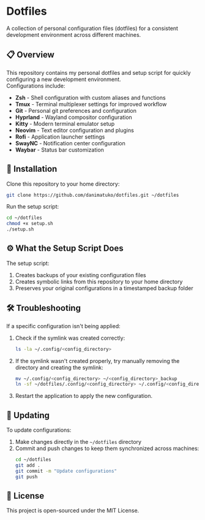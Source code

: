 # Dotfiles

A collection of personal configuration files (dotfiles) for a consistent development environment across different machines.

## 📋 Overview

This repository contains my personal dotfiles and setup script for quickly configuring a new development environment.  
Configurations include:

- **Zsh** - Shell configuration with custom aliases and functions
- **Tmux** - Terminal multiplexer settings for improved workflow
- **Git** - Personal git preferences and configuration
- **Hyprland** - Wayland compositor configuration
- **Kitty** - Modern terminal emulator setup
- **Neovim** - Text editor configuration and plugins
- **Rofi** - Application launcher settings
- **SwayNC** - Notification center configuration
- **Waybar** - Status bar customization

## 🚀 Installation

Clone this repository to your home directory:

```bash
git clone https://github.com/danimatuko/dotfiles.git ~/dotfiles
```

Run the setup script:

```bash
cd ~/dotfiles
chmod +x setup.sh
./setup.sh
```

## ⚙️ What the Setup Script Does

The setup script:
1. Creates backups of your existing configuration files
2. Creates symbolic links from this repository to your home directory
3. Preserves your original configurations in a timestamped backup folder

## 🛠️ Troubleshooting

If a specific configuration isn't being applied:

1. Check if the symlink was created correctly:
   ```bash
   ls -la ~/.config/<config_directory>
   ```

2. If the symlink wasn't created properly, try manually removing the directory and creating the symlink:
   ```bash
   mv ~/.config/<config_directory> ~/<config_directory>_backup
   ln -sf ~/dotfiles/.config/<config_directory> ~/.config/<config_directory>
   ```

3. Restart the application to apply the new configuration.

## 🔄 Updating

To update configurations:

1. Make changes directly in the `~/dotfiles` directory
2. Commit and push changes to keep them synchronized across machines:
   ```bash
   cd ~/dotfiles
   git add .
   git commit -m "Update configurations"
   git push
   ```

## 📝 License

This project is open-sourced under the MIT License.
